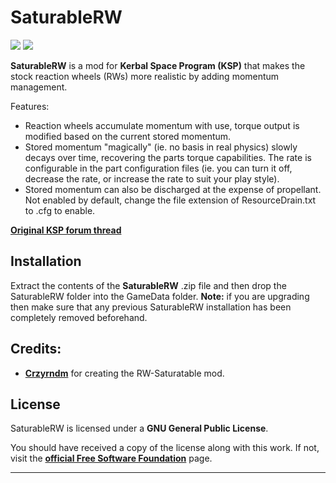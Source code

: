 # SaturableRW

![][SRW:shield-version]
![][SRW:shield-license]

**SaturableRW** is a mod for **Kerbal Space Program (KSP)** that makes the stock reaction wheels (RWs) more realistic by adding momentum management.

Features:

* Reaction wheels accumulate momentum with use, torque output is modified based on the current stored momentum.
* Stored momentum "magically" (ie. no basis in real physics) slowly decays over time, recovering the parts torque capabilities. The rate is configurable in the part configuration files (ie. you can turn it off, decrease the rate, or increase the rate to suit your play style).
* Stored momentum can also be discharged at the expense of propellant. Not enabled by default, change the file extension of ResourceDrain.txt to .cfg to enable.

**[Original KSP forum thread][SRW:original-forum-link]**

## Installation

Extract the contents of the **SaturableRW** .zip file and then drop the SaturableRW folder into the GameData folder. **Note:** if you are upgrading then make sure that any previous SaturableRW installation has been completely removed beforehand.

## Credits:

* **[Crzyrndm][SRW:contributor-crzyrndm-link]** for creating the RW-Saturatable mod.

## License

SaturableRW is licensed under a **GNU General Public License**.

You should have received a copy of the license along with this work. If not, visit the **[official Free Software Foundation][SRW:gnu-license-link]** page.

***

[SRW:contributor-crzyrndm-link]:    https://github.com/Crzyrndm
[SRW:gnu-license-link]:             https://www.gnu.org/licenses/gpl-3.0-standalone.html
[SRW:original-forum-link]:          https://forum.kerbalspaceprogram.com/index.php?showtopic=100094
[SRW:shield-license]:               https://img.shields.io/badge/License-GPL-green.svg
[SRW:shield-version]:               https://img.shields.io/badge/KSP%20Version-1.3.1.1891-red.svg
